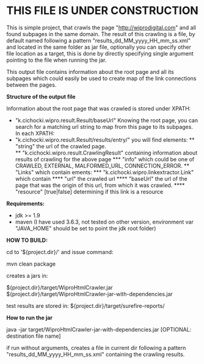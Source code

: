 THIS FILE IS UNDER CONSTRUCTION
===============================

This is simple project, that crawls the page "http://wiprodigital.com" and all found subpages in the same domain.
The result of this crawling is a file, by default named following a pattern "results_dd_MM_yyyy_HH_mm_ss.xml" and located in the same folder as jar file, optionally you can specify other file location as a target, this is done by directly specifying single argument pointing to the file when running the jar.

This output file contains information about the root page and all its subpages which could easily be used to create map of the link connections between the pages.


<b>Structure of the output file</b>

Information about the root page that was crawled is stored under XPATH:
* "k.cichocki.wipro.result.Result/baseUrl"
Knowing the root page, you can search for a matching url string to map from this page to its subpages. 
In each XPATH:
* "k.cichocki.wipro.result.Result/results/entry/" you will find elements:
** "string" the url of the crawled page.  
** "k.cichocki.wipro.result.CrawlingResult" containing information about results of crawling for the above page 
*** "info" which could be one of CRAWLED, EXTERNAL, MALFORMED_URL, CONNECTION_ERROR.
** "Links" which contain ements:
*** "k.cichocki.wipro.linkextractor.Link" which contain 
**** "url" the crawled url
**** "baseUrl" the url of the page that was the origin of this url, from which it was crawled. 
**** "resource" [true|false] determining if this link is a resource


<b>Requirements:</b>

* jdk >= 1.9
* maven (I have used 3.6.3, not tested on other version, environment var "JAVA_HOME" should be set to point the jdk root folder)


<b>HOW TO BUILD:</b>


cd to '${project.dir}/' and issue command:

mvn clean package

creates a jars in:

${project.dir}/target/WiproHtmlCrawler.jar
${project.dir}/target/WiproHtmlCrawler-jar-with-dependencies.jar

test results are stored in:
${project.dir}/target/surefire-reports/

<b>How to run the jar</b>

java -jar target/WiproHtmlCrawler-jar-with-dependencies.jar [OPTIONAL: destination file name]

if run without arguments, creates a file in current dir following a pattern "results_dd_MM_yyyy_HH_mm_ss.xml" containing the crawling results.



